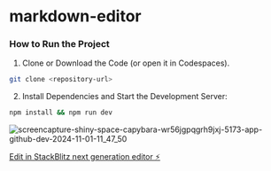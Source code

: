 # markdown-editor


### How to Run the Project
1. Clone or Download the Code (or open it in Codespaces).

````bash
git clone <repository-url>
````
2. Install Dependencies and Start the Development Server:

````bash
npm install && npm run dev

````
![screencapture-shiny-space-capybara-wr56jgpqgrh9jxj-5173-app-github-dev-2024-11-01-11_47_50](https://github.com/user-attachments/assets/2c8e28ce-53b8-4b30-ab9b-53b7efbae614)




[Edit in StackBlitz next generation editor ⚡️](https://stackblitz.com/~/github.com/CrazyDudo/markdown-edit)
